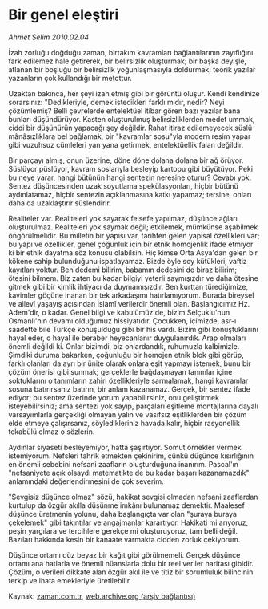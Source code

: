 # Bir genel eleştiri

*Ahmet Selim 2010.02.04*

<tr><td class="metin" colspan="2" style="padding-top: 20px; padding-left: 5px; ">İzah zorluğu doğduğu zaman, birtakım kavramları bağlantılarının zayıflığını fark edilemez hale getirerek, bir belirsizlik oluşturmak; bir başka deyişle, atlanan bir boşluğu bir belirsizlik yoğunlaşmasıyla doldurmak; teorik yazılar yazanların çok kullandığı bir metottur.</td></tr><tr><td class="metin" colspan="2" style="padding-top: 20px; padding-left: 5px; "><p>Uzaktan bakınca, her şeyi izah etmiş gibi bir görüntü oluşur. Kendi kendinize sorarsınız: "Dedikleriyle, demek istedikleri farklı mıdır, nedir? Neyi çözümlemiş? Belli çevrelerde entelektüel itibar gören bazı yazılar bana bunları düşündürüyor. Kasten oluşturulmuş belirsizliklerden medet ummak, ciddi bir düşünürün yapacağı şey değildir. Rahat itiraz edilemeyecek süslü mânâsızlıklara bel bağlamak, bir "kavramlar sosu"yla modern resim yapar gibi vuzuhsuz cümleleri yan yana getirmek, entelektüellik falan değildir. 
<p>Bir parçayı almış, onun üzerine, döne döne dolana dolana bir ağ örüyor. Süslüyor püslüyor, kavram soslarıyla besleyip kartopu gibi büyütüyor. Peki bu neye yarar, hangi bütünün hangi sentezin neresine oturur? Cevabı yok. Sentez düşüncesinden uzak soyutlama spekülasyonları, hiçbir bütünü aydınlatamaz, hiçbir sentezin açıklanmasına katkı yapamaz; tersine, onları daha da uzaklaştırır süslendirir.
<p>Realiteler var. Realiteleri yok sayarak felsefe yapılmaz, düşünce ağları oluşturulmaz. Realiteleri yok saymak değil; etkilemek, mümkünse aşabilmek öngörülmelidir. Bu milletin bir yapısı var, tarihten gelen yapısal özellikleri var; bu yapı ve özellikler, genel çoğunluk için bir etnik homojenlik ifade etmiyor ki bir etnik dayatma söz konusu olabilsin. Hiç kimse Orta Asya'dan gelen bir kökene sahip bulunduğunu ispatlayamaz. Bizde öyle soy kütükleri, vaftiz kayıtları yoktur. Ben dedemi bilirim, babamın dedesini de biraz bilirim; ötesini bilmem. Biz zaten bu kadar bilgiyi yeterli saymışızdır ve daha ötesine gitmek gibi bir kimlik ihtiyacı da duymamışızdır. Ben kurttan türediğimize, kavimler göçüne inanan bir tek arkadaşımı hatırlamıyorum. Burada bireysel ve ailevî yaşayış açısından İslamî verilerdir önemli olan. Başlangıcımız Hz. Adem'dir, o kadar. Genel bilgi ve kabulümüz de, bizim Selçuklu'nun Osmanlı'nın devamı olduğumuz hissiyatıdır. Çocukken, içimizde, asr-ı saadette bile Türkçe konuşulduğu gibi bir his vardı. Bizim gibi konuştuklarını hayal eder, o hayal ile beraber heyecanlanır duygulanırdık. Arap olmaları önemli değildi ki. Onlar bizimdi, biz onlardandık, ruhumuzla kalbimizle. Şimdiki duruma bakarken, çoğunluğu bir homojen etnik blok gibi görüp, farklı olanları da ayrı bir ünite olarak onlara eşit yapmayı istemek, bunu bir çözüm önerisi gibi sunmak; gerçeklerle bağdaşmayan tanımlar içine soktuklarını o tanımların zahiri özellikleriyle sarmalamak, hangi kavramlar sosuna batırırsanız batırın, bir anlam kazanamaz. Gerçek, bir sentez ifade ediyor; bu sentez üzerinde yorum yapabilirsiniz, onu geliştirmek isteyebilirsiniz; ama sentezi yok sayıp, parçaları eşitleme montajlarına dayalı varsayımlarla gerçekliği olmayan yalın ve vasıfsız eşitliklerden bir çözüm elde etmeye çalışırsanız, söyledikleriniz havada kalır, hiçbir rasyonellik tekabülü olmaz o sözlerin.
<p>Aydınlar siyaseti besleyemiyor, hatta şaşırtıyor. Somut örnekler vermek istemiyorum. Nefsleri tahrik etmekten çekinirim, çünkü düşünce kısırlığının en önemli sebebini nefsani zaafların oluşturduğuna inanırım. Pascal'ın "nefsaniyete açık olsaydı matematikte de bu kadar başarı kazanamazdık" anlamındaki değerlendirmesini de çok severim.
<p>"Sevgisiz düşünce olmaz" sözü, hakikat sevgisi olmadan nefsani zaaflardan kurtulup da özgür akılla düşünme imkânı bulunamaz demektir. Maalesef düşünce üretmenin yolunu, daha başlangıçta var olan "şuraya buraya çekelemek" gibi takıntılar ve angajmanlar karartıyor. Hakikati mi arıyoruz, peşin yargılara ve tercihlere gerekçe mi oluşturuyoruz, tam belli değil. Bazıları hakkında kesin bir kanaate varmakta cidden zorluk çekiyorum.
<p>Düşünce ortamı düz beyaz bir kağıt gibi görülmemeli. Gerçek düşünce ortamı ana hatlarla ve önemli nüanslarla dolu bir reel veriler haritası gibidir. Çözüm, o verileri dikkate alan özgür akıl ile ve titiz bir sorumluluk bilincinin terkip ve ihata emekleriyle üretilebilir. <br/></p></p></p></p></p></p></td></tr>

Kaynak: [zaman.com.tr](http://zaman.com.tr/yazar.do?yazino=947842), [web.archive.org (arşiv bağlantısı)](http://web.archive.org/web/20100219160748/http://www.zaman.com.tr:80/yazar.do?yazino=947842)
